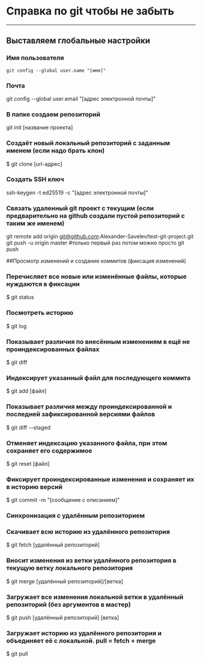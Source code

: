 # Справка по git чтобы не забыть
---
## Выставляем глобальные настройки
### Имя пользователя
`git config --global user.name "[имя]"`


### Почта
git config --global user.email "[адрес электронной почты]"

### В папке создаем репозиторий
git init [название проекта]

### Создаёт новый локальный репозиторий с заданным именем (если надо брать клон)
$ git clone [url-адрес]

### Создать SSH ключ
ssh-keygen -t ed25519 -c "[адрес электронной почты]"

### Связать удаленный git проект с текущим (если предварительно на github создали пустой репозиторий с таким же именем)
git remote add origin git@github.com:Alexander-Savelev/test-git-project.git
git push -u origin master #только первый раз потом можно просто git push 



##Просмотр изменений и создание коммитов (фиксация изменений)

### Перечисляет все новые или изменённые файлы, которые нуждаются в фиксации
$ git status

### Посмотреть историю
$ git log

### Показывает различия по внесённым изменениям в ещё не проиндексированных файлах
$ git diff

### Индексирует указанный файл для последующего коммита
$ git add [файл]

### Показывает различия между проиндексированной и последней зафиксированной версиями файлов
$ git diff --staged


### Отменяет индексацию указанного файла, при этом сохраняет его содержимое
$ git reset [файл]

### Фиксирует проиндексированные изменения и сохраняет их в историю версий
$ git commit -m "[сообщение с описанием]"

### Синхронизация с удалённым репозиторием
### Скачивает всю историю из удалённого репозитория
$ git fetch [удалённый репозиторий]

### Вносит изменения из ветки удалённого репозитория в текущую ветку локального репозитория
$ git merge [удалённый репозиторий]/[ветка]


### Загружает все изменения локальной ветки в удалённый репозиторий (без аргументов в мастер)
$ git push [удалённый репозиторий] [ветка]

### Загружает историю из удалённого репозитория и объединяет её с локальной. pull = fetch + merge
$ git pull
